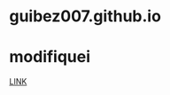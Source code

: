 # guibez007.github.io

<h1>modifiquei</h1>

<a href="https://guibez007.github.io/HTML-CSS-Training/">LINK</a>
